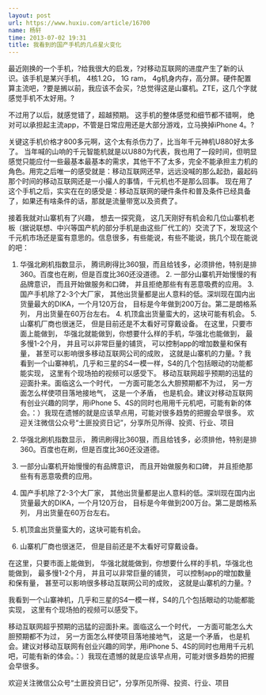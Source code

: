 ```yaml
---
layout: post
url: https://www.huxiu.com/article/16700
name: 杨轩
time: 2013-07-02 19:31
title: 我看到的国产手机的几点星火变化
---
```

最近刚换的一个手机，?给我很大的启发，?对移动互联网的进度产生了新的认识。该手机是某兴手机， 4核1.2G， 1G ram， 4g机身内存，高分屏。硬件配置算主流吧，?要是搁以前，我应该不会买，?总觉得这是山寨机。ZTE，这几个字就感觉手机不太好用。?

不过用了以后，就感觉错了，超越预期。 这手机的整体感觉和细节都不错啊， 绝对可以承担起主流app，不管是日常应用还是大部分游戏，立马换掉iPhone 4。?

关键这手机价格才800多元啊，这个太有杀伤力了，比当年千元神机U880好太多了。 当年喊的山响的千元智能机就是以U880为代表，我也用了一段时间，但明显感觉只能应付一些最基本最基本的需求，其他干不了太多，完全不能承担主力机的角色。用完之后唯一的感受就是：移动互联网还早，远远没喊的那么起劲，最起码那个时间的移动互联网还是一小撮人的事情，千元机也不是那么回事。 现在用了这个手机之后，实实在在的感受是：移动互联网的硬件条件和普及条件已经具备了，如果还有啥条件的话，那就是流量带宽以及资费了。

接着我就对山寨机有了兴趣， 想去一探究竟， 这几天刚好有机会和几位山寨机老板（据说联想、中兴等国产机的部分手机是由这些厂代工的）交流了下，发现这个千元机市场还是蛮有意思的。信息很多，有些能说，有些不能说，挑几个现在能说的吧：

1. 华强北刷机指数显示， 腾讯刷得比360狠，而且给钱多，必须排他，特别是排360。百度也在刷，但是百度比360还没道德。 2. 一部分山寨机开始慢慢的有品牌意识， 而且开始做服务和口碑， 并且拒绝那些有有恶意吸费的应用。 3. 国产手机除了2-3个大厂家， 其他出货量都是出人意料的低。深圳现在国内出货量最大的DIKA，一个月120万台， 目标是今年做到200万台。第二是朗格系列， 月出货量在60万台左右。 4. 机顶盒出货量蛮大的，这块可能有机会。 5. 山寨机厂商也很迷茫， 但是目前还是不太看好可穿戴设备。 在这里，只要市面上能做到， 华强北就能做到，你想要什么样的手机，华强北也能做到， 最多慢1-2个月， 并且可以非常巨量的铺货， 可以控制app的增加数量和保有量， 甚至可以影响很多移动互联网公司的成败， 这就是山寨机的力量。? 我看到一个山寨神机，几乎和三星的S4一模一样，S4的几个包括眼动的功能都能实现， 这里有个现场拍的视频可以感受下。 移动互联网超乎预期的迅猛的迎面扑来。面临这么一个时代， 一方面可能怎么大胆预期都不为过， 另一方面怎么样使项目落地接地气， 这是一个矛盾， 也是机会。建议对移动互联网有创业兴趣的同学，用iPhone 5、4S的同时也用用千元机吧，可能有新的体会。：）我现在遗憾的就是应该早点用，可能对很多趋势的把握会早很多。 欢迎关注微信公众号“土匪投资日记”，分享所见所得、投资、行业、项目

1. 华强北刷机指数显示， 腾讯刷得比360狠，而且给钱多，必须排他，特别是排360。百度也在刷，但是百度比360还没道德。

2. 一部分山寨机开始慢慢的有品牌意识， 而且开始做服务和口碑， 并且拒绝那些有有恶意吸费的应用。

3. 国产手机除了2-3个大厂家， 其他出货量都是出人意料的低。深圳现在国内出货量最大的DIKA，一个月120万台， 目标是今年做到200万台。第二是朗格系列， 月出货量在60万台左右。

4. 机顶盒出货量蛮大的，这块可能有机会。

5. 山寨机厂商也很迷茫， 但是目前还是不太看好可穿戴设备。

在这里，只要市面上能做到， 华强北就能做到，你想要什么样的手机，华强北也能做到， 最多慢1-2个月， 并且可以非常巨量的铺货， 可以控制app的增加数量和保有量， 甚至可以影响很多移动互联网公司的成败， 这就是山寨机的力量。?

我看到一个山寨神机，几乎和三星的S4一模一样，S4的几个包括眼动的功能都能实现， 这里有个现场拍的视频可以感受下。

移动互联网超乎预期的迅猛的迎面扑来。面临这么一个时代， 一方面可能怎么大胆预期都不为过， 另一方面怎么样使项目落地接地气， 这是一个矛盾， 也是机会。建议对移动互联网有创业兴趣的同学，用iPhone 5、4S的同时也用用千元机吧，可能有新的体会。：）我现在遗憾的就是应该早点用，可能对很多趋势的把握会早很多。

欢迎关注微信公众号“土匪投资日记”，分享所见所得、投资、行业、项目

